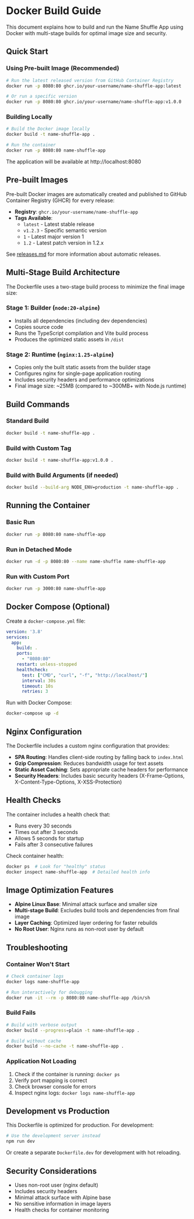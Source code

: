# Docker Build Guide

This document explains how to build and run the Name Shuffle App using Docker with multi-stage builds for optimal image size and security.

## Quick Start

### Using Pre-built Image (Recommended)
```bash
# Run the latest released version from GitHub Container Registry
docker run -p 8080:80 ghcr.io/your-username/name-shuffle-app:latest

# Or run a specific version
docker run -p 8080:80 ghcr.io/your-username/name-shuffle-app:v1.0.0
```

### Building Locally
```bash
# Build the Docker image locally
docker build -t name-shuffle-app .

# Run the container
docker run -p 8080:80 name-shuffle-app
```

The application will be available at http://localhost:8080

## Pre-built Images

Pre-built Docker images are automatically created and published to GitHub Container Registry (GHCR) for every release:

- **Registry**: `ghcr.io/your-username/name-shuffle-app`
- **Tags Available**:
  - `latest` - Latest stable release
  - `v1.2.3` - Specific semantic version
  - `1` - Latest major version 1
  - `1.2` - Latest patch version in 1.2.x

See [releases.md](./releases.md) for more information about automatic releases.

## Multi-Stage Build Architecture

The Dockerfile uses a two-stage build process to minimize the final image size:

### Stage 1: Builder (`node:20-alpine`)
- Installs all dependencies (including dev dependencies)
- Copies source code
- Runs the TypeScript compilation and Vite build process
- Produces the optimized static assets in `/dist`

### Stage 2: Runtime (`nginx:1.25-alpine`)
- Copies only the built static assets from the builder stage
- Configures nginx for single-page application routing
- Includes security headers and performance optimizations
- Final image size: ~25MB (compared to ~300MB+ with Node.js runtime)

## Build Commands

### Standard Build
```bash
docker build -t name-shuffle-app .
```

### Build with Custom Tag
```bash
docker build -t name-shuffle-app:v1.0.0 .
```

### Build with Build Arguments (if needed)
```bash
docker build --build-arg NODE_ENV=production -t name-shuffle-app .
```

## Running the Container

### Basic Run
```bash
docker run -p 8080:80 name-shuffle-app
```

### Run in Detached Mode
```bash
docker run -d -p 8080:80 --name name-shuffle name-shuffle-app
```

### Run with Custom Port
```bash
docker run -p 3000:80 name-shuffle-app
```

## Docker Compose (Optional)

Create a `docker-compose.yml` file:

```yaml
version: '3.8'
services:
  app:
    build: .
    ports:
      - "8080:80"
    restart: unless-stopped
    healthcheck:
      test: ["CMD", "curl", "-f", "http://localhost/"]
      interval: 30s
      timeout: 10s
      retries: 3
```

Run with Docker Compose:
```bash
docker-compose up -d
```

## Nginx Configuration

The Dockerfile includes a custom nginx configuration that provides:

- **SPA Routing**: Handles client-side routing by falling back to `index.html`
- **Gzip Compression**: Reduces bandwidth usage for text assets
- **Static Asset Caching**: Sets appropriate cache headers for performance
- **Security Headers**: Includes basic security headers (X-Frame-Options, X-Content-Type-Options, X-XSS-Protection)

## Health Checks

The container includes a health check that:
- Runs every 30 seconds
- Times out after 3 seconds
- Allows 5 seconds for startup
- Fails after 3 consecutive failures

Check container health:
```bash
docker ps  # Look for "healthy" status
docker inspect name-shuffle-app  # Detailed health info
```

## Image Optimization Features

- **Alpine Linux Base**: Minimal attack surface and smaller size
- **Multi-stage Build**: Excludes build tools and dependencies from final image
- **Layer Caching**: Optimized layer ordering for faster rebuilds
- **No Root User**: Nginx runs as non-root user by default

## Troubleshooting

### Container Won't Start
```bash
# Check container logs
docker logs name-shuffle-app

# Run interactively for debugging
docker run -it --rm -p 8080:80 name-shuffle-app /bin/sh
```

### Build Fails
```bash
# Build with verbose output
docker build --progress=plain -t name-shuffle-app .

# Build without cache
docker build --no-cache -t name-shuffle-app .
```

### Application Not Loading
1. Check if the container is running: `docker ps`
2. Verify port mapping is correct
3. Check browser console for errors
4. Inspect nginx logs: `docker logs name-shuffle-app`

## Development vs Production

This Dockerfile is optimized for production. For development:

```bash
# Use the development server instead
npm run dev
```

Or create a separate `Dockerfile.dev` for development with hot reloading.

## Security Considerations

- Uses non-root user (nginx default)
- Includes security headers
- Minimal attack surface with Alpine base
- No sensitive information in image layers
- Health checks for container monitoring